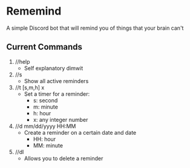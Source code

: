 # Rememind
A simple Discord bot that will remind you of things that your brain can't

## Current Commands
1. //help
   - Self explanatory dimwit
2. //s
   - Show all active reminders
3. //t [s,m,h] x
   - Set a timer for a reminder:
       - s: second
       - m: minute
       - h: hour
       - x: any integer number
4. //d mm/dd/yyyy HH:MM
   - Create a reminder on a certain date and date
       - HH: hour
       - MM: minute
5. //dl
   - Allows you to delete a reminder
